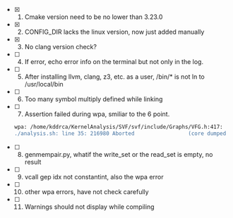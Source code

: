 - [x] 1. Cmake version need to be no lower than 3.23.0
- [x] 2. CONFIG_DIR lacks the linux version, now just added manually
- [x] 3. No clang version check?
- [ ] 4. If error, echo error info on the terminal but not only in the log.
- [ ] 5. After installing llvm, clang, z3, etc. as a user, /bin/* is not ln to /usr/local/bin
- [ ] 6. Too many symbol multiply defined while linking
- [ ] 7. Assertion failed during wpa, smiliar to the 6 point.
    ```bash
    wpa: /home/kddrca/KernelAnalysis/SVF/svf/include/Graphs/VFG.h:417: void SVF::VFG::setDef(const SVF::PAGNode*, const SVF::VFGNode*): Assertion (it->second == node->getId()) && "a SVFVar can only have unique definition "' failed.
    ./analysis.sh: line 35: 216980 Aborted                 (core dumped) wpa -ander -cxt -opt-svfg -race -stat=false -dump-mssa -ind-call-limit=100000 -svfg "$bcfile" > "$dir/mssa.$name"
    ```
- [ ] 8. genmempair.py, whatif the write_set or the read_set is empty, no result
- [ ] 9. vcall gep idx not constantint, also the wpa error
- [ ] 10. other wpa errors, have not check carefully
- [ ] 11. Warnings should not display while compiling